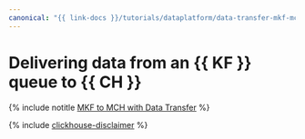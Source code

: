 ```yaml
---
canonical: "{{ link-docs }}/tutorials/dataplatform/data-transfer-mkf-mch"
---
```


# Delivering data from an {{ KF }} queue to {{ CH }}

{% include notitle [MKF to MCH with Data Transfer](../../_tutorials/dataplatform/mkf-mch-migration.md) %}

{% include [clickhouse-disclaimer](../../_includes/clickhouse-disclaimer.md) %}
